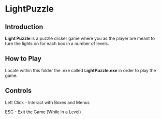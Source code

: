 # LightPuzzle
## Introduction
**Light Puzzle** is a puzzle clicker game where you as the player are meant to turn the lights on for each box in a number of levels.
## How to Play
Locate within this folder the .exe called **LightPuzzle.exe** in order to play the game.
## Controls
Left Click - Interact with Boxes and Menus

ESC - Exit the Game (While in a Level)
